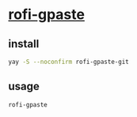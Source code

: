 # [rofi-gpaste](https://github.com/yusufaktepe/rofi-gpaste)

## install

```sh
yay -S --noconfirm rofi-gpaste-git
```

## usage

```sh
rofi-gpaste
```
